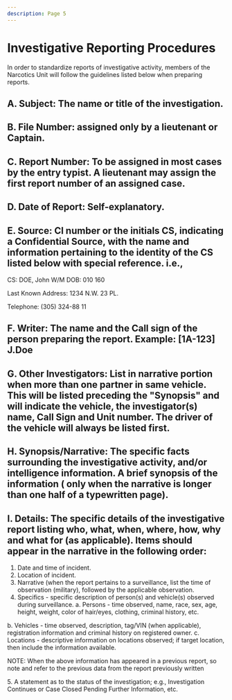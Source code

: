 ```yaml
---
description: Page 5
---
```


# Investigative Reporting Procedures

In order to standardize reports of investigative activity, members of the Narcotics Unit will follow the guidelines listed below when preparing reports.

## A. Subject: The name or title of the investigation.&#x20;

## B. File Number: assigned only by a lieutenant or Captain.&#x20;

## C. Report Number: To be assigned in most cases by the entry typist. A lieutenant may assign the first report number of an assigned case.&#x20;

## D. Date of Report: Self-explanatory.

## E. Source: CI number or the initials CS, indicating a Confidential Source, with the name and information pertaining to the identity of the CS listed below with special reference. i.e.,&#x20;

CS: DOE, John W/M DOB: 010 160

Last Known Address: 1234 N.W. 23 PL.&#x20;

Telephone: (305) 324-88 11&#x20;

## F. Writer: The name and the Call sign of the person preparing the report. Example: \[1A-123] J.Doe&#x20;

## G. Other Investigators: List in narrative portion when more than one partner in same vehicle. This will be listed preceding the "Synopsis" and will indicate the vehicle, the investigator(s) name, Call Sign and Unit number. The driver of the vehicle will always be listed first.&#x20;

## H. Synopsis/Narrative: The specific facts surrounding the investigative activity, and/or intelligence information. A brief synopsis of the information ( only when the narrative is longer than one half of a typewritten page).&#x20;

## I. Details: The specific details of the investigative report listing who, what, when, where, how, why and what for (as applicable). Items should appear in the narrative in the following order:

1. Date and time of incident.
2. Location of incident.
3. Narrative (when the report pertains to a surveillance, list the time of observation (military), followed by the applicable observation.
4. Specifics - specific description of person(s) and vehicle(s) observed during surveillance. a. Persons - time observed, name, race, sex, age, height, weight, color of hair/eyes, clothing, criminal history, etc.&#x20;

b. Vehicles - time observed, description, tag/VIN (when applicable), registration information and criminal history on registered owner. c. Locations - descriptive information on locations observed; if target location, then include the information available.&#x20;

NOTE: When the above information has appeared in a previous report, so note and refer to the previous data from the report previously written

5\. A statement as to the status of the investigation; e.g., Investigation Continues or Case Closed Pending Further Information, etc.
